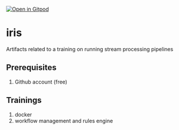 [![Open in Gitpod](https://gitpod.io/button/open-in-gitpod.svg)](https://gitpod.io/#https://github.com/datamindedbe/iris/tree/training/apache-storm)

# iris

Artifacts related to a training on running stream processing pipelines

## Prerequisites

1. Github account (free)

## Trainings

1. docker
2. workflow management and rules engine
